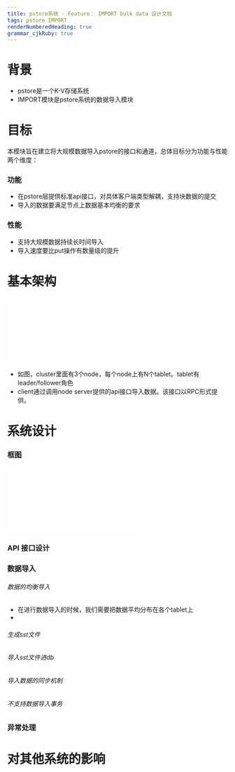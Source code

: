 ```yaml
---
title: pstore系统 - Feature： IMPORT bulk data 设计文档
tags: pstore IMPORT
renderNumberedHeading: true
grammar_cjkRuby: true
---
```

# 背景
- pstore是一个K-V存储系统
- IMPORT模块是pstore系统的数据导入模块
# 目标
本模块旨在建立将大规模数据导入pstore的接口和通道，总体目标分为功能与性能两个维度：
### 功能
- 在pstore层提供标准api接口，对具体客户端类型解耦，支持块数据的提交
- 导入的数据要满足节点上数据基本均衡的要求
### 性能
- 支持大规模数据持续长时间导入
- 导入速度要比put操作有数量级的提升
# 基本架构

![基本架构](./attachments/1612839742194.drawio.html)

- 如图，cluster里面有3个node，每个node上有N个tablet。tablet有leader/follower角色
- client通过调用node server提供的api接口导入数据。该接口以RPC形式提供。

# 系统设计
### 框图

![功能层次图](./attachments/1612860096787.drawio.html)

### API 接口设计
### 数据导入
###### 数据的均衡导入
- 在进行数据导入的时候，我们需要把数据平均分布在各个tablet上
- 

###### 生成sst文件
###### 导入sst文件进db
###### 导入数据的同步机制
###### 不支持数据导入事务


### 异常处理

# 对其他系统的影响